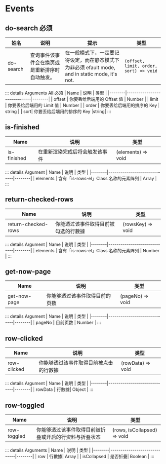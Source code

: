 # Events

## do-search <Badge type="danger" >必须</Badge>

| 姓名      | 说明                                                                             | 提示                                                                                            | 类型                                   |
| --------- | -------------------------------------------------------------------------------- | ----------------------------------------------------------------------------------------------- | -------------------------------------- |
| do-search | 查询事件<span class="text-red-500">该事件会在换页或是重新排序时自动触发。</span> | 在一般模式下，一定要记得设定，而在静态模式下为非必须 efault mode, and in static mode, it's not. | `(offset, limit, order, sort) => void` |

::: details Arguments <Badge type="danger"  >All 必须</Badge>
| Name | 说明 | 类型 |
|--------|------------------------------|--------|
| offset | 你要丢给后端用的 Offset 值 | Number |
| limit | 你要丢给后端用的 Limit 值 | Number |
| order | 你要丢给后端用的排序的 Key | string |
| sort| 你要丢给后端用的排序的 Key |string|
:::

## is-finished

| Name        | 说明                           | 类型               |
| ----------- | ------------------------------ | ------------------ |
| is-finished | 在重新渲染完成后将会触发该事件 | (elements) => void |

::: details Argument
| Name | 说明 | 类型 |
|--------|------------------------------|--------|
| elements | 含有「is-rows-el」Class 名称的元素阵列 | Array |
:::

## return-checked-rows

| Name                | 说明                                 | 类型              |
| ------------------- | ------------------------------------ | ----------------- |
| return-checked-rows | 你能透过该事件取得目前被勾选的行數據 | (rowsKey) => void |

::: details Argument
| Name | 说明 | 类型 |
|--------|------------------------------|--------|
| elements | 含有「is-rows-el」Class 名称的元素阵列 | Number |
:::

## get-now-page

| Name         | 说明                           | 类型             |
| ------------ | ------------------------------ | ---------------- |
| get-now-page | 你能够透过该事件取得目前的页数 | (pageNo) => void |

::: details Argument
| Name | 说明 | 类型 |
|--------|------------------------------|--------|
| pageNo | 目前页数 | Number |
:::

## row-clicked

| Name        | 说明                                   | 类型              |
| ----------- | -------------------------------------- | ----------------- |
| row-clicked | 你能够透过该事件取得目前被点击的行數據 | (rowData) => void |

::: details Argument
| Name | 说明 | 类型 |
|--------|------------------------------|--------|
| rowData | 行數據| Object |
:::

## row-toggled

| Name        | 说明                                                   | 类型                        |
| ----------- | ------------------------------------------------------ | --------------------------- |
| row-toggled | 你能够透过该事件取得目前被折叠或开启的行资料与折叠状态 | (rows, isCollapsed) => void |

::: details Arguments
| Name | 说明 | 类型 |
|--------|------------------------------|--------|
| row | 行數據| Array |
| isCollapsed | 是否折疊| Boolean |
:::

